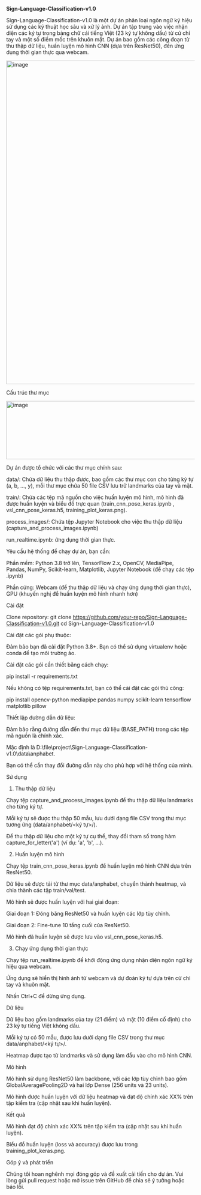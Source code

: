 **Sign-Language-Classification-v1.0**

Sign-Language-Classification-v1.0 là một dự án phân loại ngôn ngữ ký hiệu sử dụng các kỹ thuật học sâu và xử lý ảnh. Dự án tập trung vào việc nhận diện các ký tự trong bảng chữ cái tiếng Việt (23 ký tự không dấu) từ cử chỉ tay và một số điểm mốc trên khuôn mặt. Dự án bao gồm các công đoạn từ thu thập dữ liệu, huấn luyện mô hình CNN (dựa trên ResNet50), đến ứng dụng thời gian thực qua webcam.

<img width="700" height="862" alt="image" src="https://github.com/user-attachments/assets/c5e5c51d-ed29-48ee-890c-a12198716ef2" />

Cấu trúc thư mục

<img width="571" height="155" alt="image" src="https://github.com/user-attachments/assets/8239c40a-7165-4473-add0-3bba081cfa41" />


Dự án được tổ chức với các thư mục chính sau:

data/: Chứa dữ liệu thu thập được, bao gồm các thư mục con cho từng ký tự (a, b, ..., y), mỗi thư mục chứa 50 file CSV lưu trữ landmarks của tay và mặt.

train/: Chứa các tệp mã nguồn cho việc huấn luyện mô hình, mô hình đã được huấn luyện và biểu đồ trực quan  (train_cnn_pose_keras.ipynb , vsl_cnn_pose_keras.h5, training_plot_keras.png).

process_images/: Chứa tệp Jupyter Notebook cho việc thu thập dữ liệu (capture_and_process_images.ipynb) 

run_realtime.ipynb: ứng dụng thời gian thực.

Yêu cầu hệ thống để chạy dự án, bạn cần:

Phần mềm:
Python 3.8 trở lên, 
TensorFlow 2.x, 
OpenCV, 
MediaPipe, 
Pandas, NumPy, Scikit-learn, 
Matplotlib, 
Jupyter Notebook (để chạy các tệp .ipynb)


Phần cứng:
Webcam (để thu thập dữ liệu và chạy ứng dụng thời gian thực), 
GPU (khuyến nghị để huấn luyện mô hình nhanh hơn)



Cài đặt

Clone repository:
git clone https://github.com/your-repo/Sign-Language-Classification-v1.0.git
cd Sign-Language-Classification-v1.0


Cài đặt các gói phụ thuộc:

Đảm bảo bạn đã cài đặt Python 3.8+. Bạn có thể sử dụng virtualenv hoặc conda để tạo môi trường ảo.

Cài đặt các gói cần thiết bằng cách chạy:

pip install -r requirements.txt


Nếu không có tệp requirements.txt, bạn có thể cài đặt các gói thủ công:

pip install opencv-python mediapipe pandas numpy scikit-learn tensorflow matplotlib pillow




Thiết lập đường dẫn dữ liệu:

Đảm bảo rằng đường dẫn đến thư mục dữ liệu (BASE_PATH) trong các tệp mã nguồn là chính xác.

Mặc định là D:\file\project\Sign-Language-Classification-v1.0\data\anphabet.

Bạn có thể cần thay đổi đường dẫn này cho phù hợp với hệ thống của mình.



Sử dụng
1. Thu thập dữ liệu

Chạy tệp capture_and_process_images.ipynb để thu thập dữ liệu landmarks cho từng ký tự.

Mỗi ký tự sẽ được thu thập 50 mẫu, lưu dưới dạng file CSV trong thư mục tương ứng (data/anphabet/<ký tự>/).

Để thu thập dữ liệu cho một ký tự cụ thể, thay đổi tham số trong hàm capture_for_letter('a') (ví dụ: 'a', 'b', ...).


2. Huấn luyện mô hình


Chạy tệp train_cnn_pose_keras.ipynb để huấn luyện mô hình CNN dựa trên ResNet50.

Dữ liệu sẽ được tải từ thư mục data/anphabet, chuyển thành heatmap, và chia thành các tập train/val/test.

Mô hình sẽ được huấn luyện với hai giai đoạn:

Giai đoạn 1: Đóng băng ResNet50 và huấn luyện các lớp tùy chỉnh.

Giai đoạn 2: Fine-tune 10 tầng cuối của ResNet50.



Mô hình đã huấn luyện sẽ được lưu vào vsl_cnn_pose_keras.h5.


3. Chạy ứng dụng thời gian thực


Chạy tệp run_realtime.ipynb để khởi động ứng dụng nhận diện ngôn ngữ ký hiệu qua webcam.

Ứng dụng sẽ hiển thị hình ảnh từ webcam và dự đoán ký tự dựa trên cử chỉ tay và khuôn mặt.

Nhấn Ctrl+C để dừng ứng dụng.


Dữ liệu


Dữ liệu bao gồm landmarks của tay (21 điểm) và mặt (10 điểm cố định) cho 23 ký tự tiếng Việt không dấu.

Mỗi ký tự có 50 mẫu, được lưu dưới dạng file CSV trong thư mục data/anphabet/<ký tự>/.

Heatmap được tạo từ landmarks và sử dụng làm đầu vào cho mô hình CNN.


Mô hình


Mô hình sử dụng ResNet50 làm backbone, với các lớp tùy chỉnh bao gồm GlobalAveragePooling2D và hai lớp Dense (256 units và 23 units).

Mô hình được huấn luyện với dữ liệu heatmap và đạt độ chính xác XX% trên tập kiểm tra (cập nhật sau khi huấn luyện).


Kết quả


Mô hình đạt độ chính xác XX% trên tập kiểm tra (cập nhật sau khi huấn luyện).

Biểu đồ huấn luyện (loss và accuracy) được lưu trong training_plot_keras.png.


Góp ý và phát triển

Chúng tôi hoan nghênh mọi đóng góp và đề xuất cải tiến cho dự án. Vui lòng gửi pull request hoặc mở issue trên GitHub để chia sẻ ý tưởng hoặc báo lỗi.


